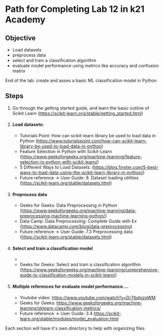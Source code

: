 # Path for Completing Lab 12 in k21 Academy

## Objective
- Load datasets
- preprocess data
- select and train a classification algorithm
- evaluate model performance using metrics like accuracy and confusion matrix

End of the lab: create and asses a basic ML classification model in Python

## Steps
1) Go through the getting started guide, and learn the basic outline of Scikit Learn (https://scikit-learn.org/stable/getting_started.html)

2) #### Load datasets:
    - Tutorials Point: How can scikit-learn library be used to load data in Python (https://www.tutorialspoint.com/how-can-scikit-learn-library-be-used-to-load-data-in-python)
    - Feature Selection in Python with Scikit-Learn (https://www.geeksforgeeks.org/machine-learning/feature-selection-in-python-with-scikit-learn/)
    - 5 Different Ways to Load Datasets: (https://blog.finxter.com/5-best-ways-to-load-data-using-the-scikit-learn-library-in-python/)
    - Future reference -> User Guide: 8. Dataset loading utilities (https://scikit-learn.org/stable/datasets.html)

3) #### Preprocess data
    - Geeks for Geeks: Data Preprocessing in Python (https://www.geeksforgeeks.org/machine-learning/data-preprocessing-machine-learning-python/)
    - Data Camp: Data Preprocessing: Complete Guide with Ex (https://www.datacamp.com/blog/data-preprocessing)
    - Future reference -> User Guide: 7.3 Preprocessing data (https://scikit-learn.org/stable/datasets.html)

4) #### Select and train a classification model
    - 
    - Geeks for Geeks: Select and train a classification algorithm (https://www.geeksforgeeks.org/machine-learning/comprehensive-guide-to-classification-models-in-scikit-learn/)

5) #### Multiple references for evaluate model performance....
    - Youtube video: https://www.youtube.com/watch?v=Dr7lbdgzpWM
    - Geeks for Geeks: https://www.geeksforgeeks.org/machine-learning/sklearn-classification-metrics/
    - Future reference -> User Guide: 3.4 https://scikit-learn.org/stable/modules/model_evaluation.html

Each section will have it's own directory to help with organizing files